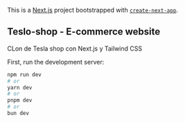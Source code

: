 This is a [Next.js](https://nextjs.org) project bootstrapped with [`create-next-app`](https://nextjs.org/docs/app/api-reference/cli/create-next-app).

## Teslo-shop - E-commerce website

CLon de Tesla shop con Next.js y Tailwind CSS

First, run the development server:

```bash
npm run dev
# or
yarn dev
# or
pnpm dev
# or
bun dev
```
